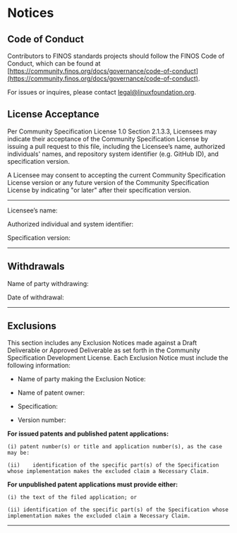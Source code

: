 # Notices

## Code of Conduct

Contributors to FINOS standards projects should follow the FINOS Code of Conduct, which can be found at [https://community.finos.org/docs/governance/code-of-conduct](https://community.finos.org/docs/governance/code-of-conduct).

For issues or inquires, please contact [legal@linuxfoundation.org](mailto:legal@linuxfoundation.org).

## License Acceptance

Per Community Specification License 1.0 Section 2.1.3.3, Licensees may indicate their acceptance of the Community Specification License by issuing a pull request to this file, including the Licensee’s name, authorized individuals' names, and repository system identifier (e.g. GitHub ID), and specification version.

A Licensee may consent to accepting the current Community Specification License version or any future version of the Community Specification License by indicating "or later" after their specification version.

---------------------------------------------------------------------------------

Licensee’s name:

Authorized individual and system identifier:

Specification version:

---------------------------------------------------------------------------------

## Withdrawals

Name of party withdrawing:

Date of withdrawal:  

---------------------------------------------------------------------------------

## Exclusions

This section includes any Exclusion Notices made against a Draft Deliverable or Approved Deliverable as set forth in the Community Specification Development License.  Each Exclusion Notice must include the following information:

-	Name of party making the Exclusion Notice:

-	Name of patent owner:

-	Specification:

-	Version number:

**For issued patents and published patent applications:**

	(i)	patent number(s) or title and application number(s), as the case may be:

	(ii)	identification of the specific part(s) of the Specification whose implementation makes the excluded claim a Necessary Claim.

**For unpublished patent applications must provide either:**

	(i) the text of the filed application; or
    
	(ii) identification of the specific part(s) of the Specification whose implementation makes the excluded claim a Necessary Claim.

-----------------------------------------------------------------------------------------
